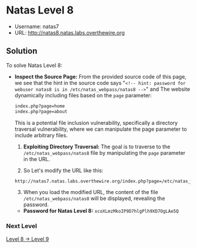# Natas Level 8

- Username: natas7
- URL: http://natas8.natas.labs.overthewire.org

## Solution

To solve Natas Level 8:

- **Inspect the Source Page:** From the provided source code of this page, we see that the hint in the source code says "`<!-- hint: password for webuser natas8 is in /etc/natas_webpass/natas8 -->`" and The website dynamically including files based on the `page` parameter:

  ```diff
  index.php?page=home
  index.php?page=about
  ```

  This is a potential file inclusion vulnerability, specifically a directory traversal vulnerability, where we can manipulate the page parameter to include arbitrary files.

  1. **Exploiting Directory Traversal:** The goal is to traverse to the `/etc/natas_webpass/natas8` file by manipulating the `page` parameter in the URL.

  2. So Let's modify the URL like this:

  ```bash
  http://natas7.natas.labs.overthewire.org/index.php?page=/etc/natas_webpass/natas8
  ```

  3. When you load the modified URL, the content of the file `/etc/natas_webpass/natas8` will be displayed, revealing the password.

  - **Password for Natas Level 8:** `xcoXLmzMkoIP9D7hlgPlh9XD7OgLAe5Q`

### Next Level

[Level 8 → Level 9](https://github.com/nimodb/natas-challenge-solver/tree/main/natas9)

